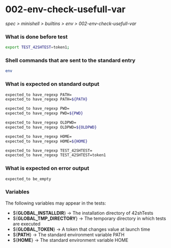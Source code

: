 # 002-env-check-usefull-var

*spec > minishell > builtins > env > 002-env-check-usefull-var*

### What is done before test

```bash
export TEST_42SHTEST=token1;

```

### Shell commands that are sent to the standard entry

```bash
env
```

### What is expected on standard output

```bash
expected_to have_regexp PATH=
expected_to have_regexp PATH=${PATH}

expected_to have_regexp PWD=
expected_to have_regexp PWD=${PWD}

expected_to have_regexp OLDPWD=
expected_to have_regexp OLDPWD=${OLDPWD}

expected_to have_regexp HOME=
expected_to have_regexp HOME=${HOME}

expected_to have_regexp TEST_42SHTEST=
expected_to have_regexp TEST_42SHTEST=token1

```

### What is expected on error output

```bash
expected_to be_empty
```

### Variables

The following variables may appear in the tests:

* ${**GLOBAL_INSTALLDIR**} -> The installation directory of 42shTests
* ${**GLOBAL_TMP_DIRECTORY**} -> The temporary directory in which tests are executed
* ${**GLOBAL_TOKEN**} -> A token that changes value at launch time
* ${**PATH**} -> The standard environment variable PATH
* ${**HOME**} -> The standard environment variable HOME
